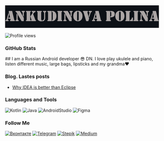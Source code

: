 [![Header](https://github.com/lloppy/lloppy/blob/main/assets/iam.png)](https://vk.com/ankudinovazaecologiy)

![Profile views](https://gpvc.arturio.dev/lloppy)

<h3 align="left">GitHub Stats</h3>
## I am a Russian Android developer 😎 DN. I love play ukulele and piano, listen different music, large bags, lipsticks and my grandma❤

### Blog. Lastes posts
<!-- BLOG-POST-LIST:START -->
- [Why IDEA is better than Eclipse](https://medium.com/@polly124cool/why-idea-is-better-than-eclipse-be6dc401fa02?source=rss-cdaabb7f5c------2)
<!-- BLOG-POST-LIST:END -->


### Languages and Tools
![Kotlin](https://img.shields.io/badge/Kotlin-21262D?style=for-the-badge&logo=kotlin&logoColor=47A6FF)
![Java](https://img.shields.io/badge/Java-21262D?style=for-the-badge&logo=java&logoColor=B07219)
![AndroidStudio](https://img.shields.io/badge/Android_Studio-21262D?style=for-the-badge&logo=AndroidStudio&logoColor=A09A9A)
![Figma](https://img.shields.io/badge/Figma-21262D?style=for-the-badge&logo=Figma)



### Follow Me
[![Вконтакте](https://img.shields.io/badge/Вконтакте-21262D?style=for-the-badge&logo=Vk&logoColor=47A6FF)](https://vk.com/ankudinovazaecologiy)
[![Telegram](https://img.shields.io/badge/Telegram-21262D?style=for-the-badge&logo=Telegram)](https://t.me/lloppy)
[![Stepik](https://img.shields.io/badge/Stepik-21262D?style=for-the-badge&logo=appveyor&logoColor=F0F6FC)](https://stepik.org/users/80179052)
[![Medium](https://img.shields.io/badge/Medium-21262D?style=for-the-badge&logo=Medium)](https://medium.com/@polly124cool)
